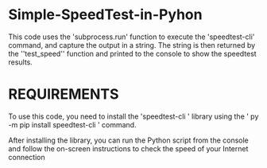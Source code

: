 # Simple-SpeedTest-in-Pyhon
This code uses the 'subprocess.run' function to execute the 'speedtest-cli' command, and capture the output in a string. The string is then returned by the ''test_speed'' function and printed to the console to show the speedtest results. 


# REQUIREMENTS

To use this code, you need to install the 'speedtest-cli ' library using the ' py -m pip install speedtest-cli ' command.

After installing the library, you can run the Python script from the console and follow the on-screen instructions to check the speed of your Internet connection
